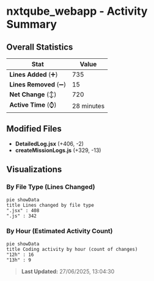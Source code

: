 # nxtqube_webapp - Activity Summary 

## Overall Statistics

| Stat                   | Value                                                             |
| ---------------------- | ----------------------------------------------------------------- |
| **Lines Added** (➕)   | 735                                          |
| **Lines Removed** (➖) | 15                                        |
| **Net Change** (↕)    | 720                |
| **Active Time** (⌚)   | 28 minutes |


## Modified Files
- **DetailedLog.jsx** (+406, -2)
- **createMissionLogs.js** (+329, -13)

## Visualizations

### By File Type (Lines Changed)

```mermaid
pie showData
title Lines changed by file type
".jsx" : 408
".js" : 342
```

### By Hour (Estimated Activity Count)

```mermaid
pie showData
title Coding activity by hour (count of changes)
"12h" : 16
"13h" : 9
```


> **Last Updated:** 27/06/2025, 13:04:30